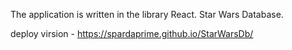 
The application is written in the library React.
Star Wars Database.

deploy virsion - https://spardaprime.github.io/StarWarsDb/
